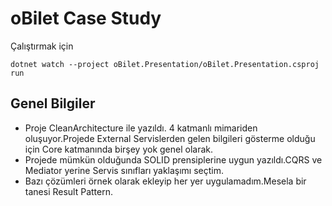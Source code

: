 # oBilet Case Study


Çalıştırmak için
```
dotnet watch --project oBilet.Presentation/oBilet.Presentation.csproj run
```

## Genel Bilgiler

* Proje CleanArchitecture ile yazıldı. 4 katmanlı mimariden oluşuyor.Projede External Servislerden gelen bilgileri gösterme olduğu için Core katmanında birşey yok genel olarak.
* Projede mümkün olduğunda SOLID prensiplerine uygun yazıldı.CQRS ve Mediator yerine Servis sınıfları yaklaşımı seçtim.
* Bazı çözümleri örnek olarak ekleyip her yer uygulamadım.Mesela bir tanesi Result Pattern.
